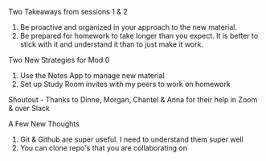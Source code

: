 Two Takeaways from sessions 1 & 2

1) Be proactive and organized in your approach to the new material.
2) Be prepared for homework to take longer than you expect. It is better to stick with it and understand it than to just make it work.

Two New Strategies for Mod 0

1) Use the Notes App to manage new material
2) Set up Study Room invites with my peers to work on homework

Shoutout - Thanks to Dinne, Morgan, Chantel & Anna for their help in Zoom & over Slack

A Few New Thoughts

1) Git & Github are super useful. I need to understand them super well
2) You can clone repo's that you are collaborating on
